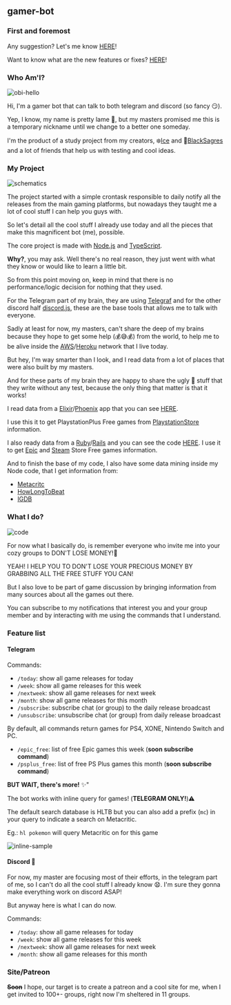 
## gamer-bot

### First and foremost

Any suggestion? Let's me know  [HERE](https://github.com/icehaku/gamer-bot/issues)!

Want to know what are the new features or fixes? [HERE](https://github.com/icehaku/gamer-bot/releases)!

### Who Am'I?


![obi-hello](https://media.giphy.com/media/Nx0rz3jtxtEre/giphy.gif)

Hi, I'm a gamer bot that can talk to both telegram and discord (so fancy 😏).

Yep, I know, my name is pretty lame 🤪, but my masters promised me this is a temporary nickname until we change to a better one someday.

I'm the product of a study project from my creators, ❄️[Ice](https://github.com/icehaku) and 🍕[BlackSagres](https://github.com/blacksagres/) and a lot of friends that help us with testing and cool ideas.

### My Project

![schematics](https://media.giphy.com/media/3oEdvctSQF056lJDVK/giphy.gif)

The project started with a simple crontask responsible to daily notify all the releases from the main gaming platforms, but nowadays they taught me a lot of cool stuff I can help you guys with.

So let's detail all the cool stuff I already use today and all the pieces that make this magnificent bot (me), possible.

The core project is made with [Node.js](https://nodejs.org/en/) and [TypeScript](https://www.typescriptlang.org/).

**Why?**, you may ask. Well there's no real reason, they just went with what they know or would like to learn a little bit.

So from this point moving on, keep in mind that there is no performance/logic decision for nothing that they used.

For the Telegram part of my brain, they are using [Telegraf](https://github.com/telegraf/telegraf) 
and for the other discord half [discord.js](https://discord.js.org/#/), these are the base tools that allows me to talk with everyone.

Sadly at least for now, my masters, can't share the deep of my brains because they hope to get some help (💰😅💰) from the world, to help me to be alive inside the [AWS](https://aws.amazon.com/pt/)/[Heroku](https://www.heroku.com/) network that I live today.

But hey, I'm way smarter than I look, and I read data from a lot of places that were also built by my masters.

And for these parts of my brain they are happy to share the ugly 🚽 stuff that they write without any test, because the only thing that matter is that it works!

I read data from a [Elixir](https://elixir-lang.org/)/[Phoenix](https://www.phoenixframework.org/) app that you can see [HERE](https://github.com/icehaku/learning-elixir-phoenix).

I use this it to get PlaystationPlus Free games from [PlaystationStore](https://store.playstation.com/) information.

I also ready data from a [Ruby](https://www.ruby-lang.org/pt/documentation/installation/)/[Rails](https://rubyonrails.org/) 
and you can see the code [HERE](https://github.com/icehaku/ice-scraper-bot).
I use it to get [Epic](https://www.epicgames.com/store/) and [Steam](https://store.steampowered.com/) Store Free games information.

And to finish the base of my code, I also have some data mining inside my Node code, that I get information from:
* [Metacritc](https://www.metacritic.com/)
* [HowLongToBeat](https://howlongtobeat.com/)
* [IGDB](https://www.igdb.com/discover)

### What I do?

![code](https://media.giphy.com/media/ko7twHhomhk8E/giphy.gif)

For now what I basically do, is remember everyone who invite me into your cozy groups to DON'T LOSE MONEY!💸 

YEAH! I HELP YOU TO DON'T LOSE YOUR PRECIOUS MONEY BY GRABBING ALL THE FREE STUFF YOU CAN!

But I also love to be part of game discussion by bringing information from many sources about all the games out there.

You can subscribe to my notifications that interest you and your group member and by interacting with me using the commands 
that I understand.

### Feature list

#### Telegram

Commands:

-  `/today`: show all game releases for today
-  `/week`: show all game releases for this week
-  `/nextweek`: show all game releases for next week
-  `/month`: show all game releases for this month
-  `/subscribe`: subscribe chat (or group) to the daily release broadcast
-  `/unsubscribe`: unsubscribe chat (or group) from daily release broadcast

By default, all commands return games for PS4, XONE, Nintendo Switch and PC.
-  `/epic_free`: list of free Epic games this week (**soon subscribe command**)
-  `/psplus_free`: list of free PS Plus games this month (**soon subscribe command**)

**BUT WAIT, there's more!** ✨"

The bot works with inline query for games! (**TELEGRAM ONLY!**)⚠️

The default search database is HLTB but you can also add a prefix (`mc`) in your query to indicate a search on Metacritic.

Eg.: `hl pokemon` will query Metacritic on for this game

![inline-sample](https://user-images.githubusercontent.com/3009342/80915737-98356380-8d2a-11ea-8166-ed588c0eea5d.png "Inline Sample")

#### Discord 🚧

For now, my master are focusing most of their efforts, in the telegram part of me, so I can't do all the cool stuff I already know 😧.
I'm sure they gonna make everything work on discord ASAP!

But anyway here is what I can do now.

Commands:

-  `/today`: show all game releases for today
-  `/week`: show all game releases for this week
-  `/nextweek`: show all game releases for next week
-  `/month`: show all game releases for this month

### Site/Patreon
~~**Soon**~~ I hope, our target is to create a patreon and a cool site for me, when I get invited to 100+- groups, right now I'm sheltered in 11 groups.

